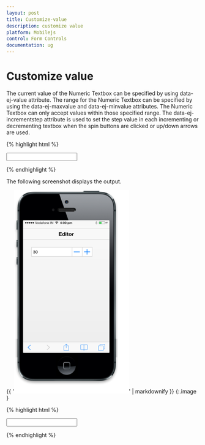 ```yaml
---
layout: post
title: Customize-value
description: customize value
platform: Mobilejs
control: Form Controls
documentation: ug
---
```


# Customize value

The current value of the Numeric Textbox can be specified by using data-ej-value attribute. The range for the Numeric Textbox can be specified by using the data-ej-maxvalue and data-ej-minvalue attributes. The Numeric Textbox can only accept values within those specified range. The data-ej-incrementstep attribute is used to set the step value in each incrementing or decrementing textbox when the spin buttons are clicked or up/down arrows are used.

{% highlight html %}



<input type="number" id="textbox_sample" data-role="ejmnumeric" data-ej-value="30" data-ej-incrementstep="2" data-ej-maxvalue=100 data-ej-minvalue=3 />



{% endhighlight %}



The following screenshot displays the output.

{{ '![C:/Users/isuriyar/AppData/Local/Temp/SNAGHTMLd87e051.PNG](Customize-value_images/Customize-value_img1.png)' | markdownify }}
{:.image }


{% highlight html %}



<input type="number" id="textbox_sample" data-role="ejmnumeric" data-ej-decimalPlaces="3"/>



{% endhighlight %}



